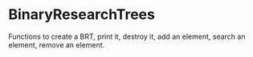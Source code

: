 # BinaryResearchTrees
Functions to create a BRT, print it, destroy it, add an element, search an element, remove an element.

